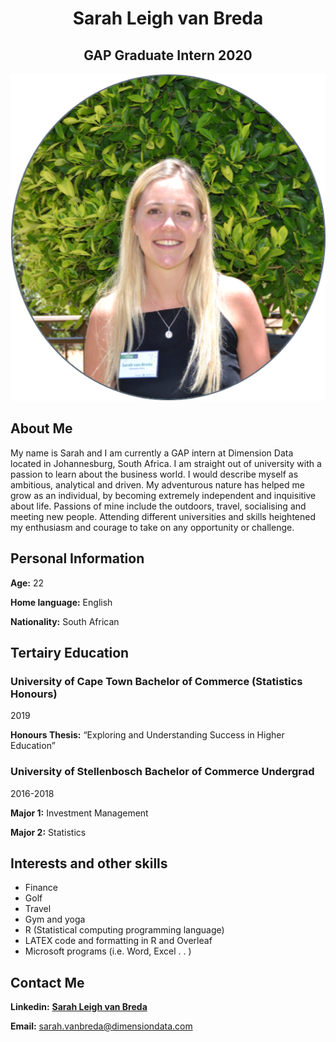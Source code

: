  <center> <h1> Sarah Leigh van Breda </h1> </center>
 <center> <h2> GAP Graduate Intern 2020 </h2> </center>

<p align="center">
  <img src="https://github.com/SarahvanBreda/HelloSarah/blob/master/SarahvanBreda1.png">
</p>


## About Me

My name is Sarah and I am currently a GAP intern at Dimension Data located in Johannesburg, South Africa.  I am straight out of university with a passion to learn about the business world.  I would describe myself as ambitious, analytical and driven.  My adventurous nature has helped me grow as an individual, by becoming extremely independent and inquisitive about life.  Passions of mine include the outdoors, travel, socialising and meeting new people. Attending different universities and skills heightened my enthusiasm and courage to take on any opportunity or challenge. 


## Personal Information

**Age:** 22 

**Home language:** English 

**Nationality:** South African 



## Tertairy Education

### University of Cape Town Bachelor of Commerce (Statistics Honours) 

2019 

**Honours Thesis:** “Exploring and Understanding Success in Higher Education” 
 



### University of Stellenbosch Bachelor of Commerce Undergrad

2016-2018 

**Major 1:** Investment Management 

**Major 2:** Statistics 


## Interests and other skills

- Finance 
- Golf 
- Travel 
- Gym and yoga 
- R (Statistical computing programming language) 
- LATEX code and formatting in R and Overleaf 
- Microsoft programs (i.e. Word, Excel . . ) 



## Contact Me

**Linkedin:** [**Sarah Leigh van Breda**](https://www.linkedin.com/in/sarah-leigh-van-breda-2298171a1/)

**Email:** <sarah.vanbreda@dimensiondata.com>


